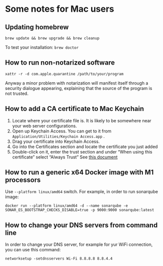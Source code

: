 # Some notes for Mac users
## Updating homebrew
`brew update && brew upgrade && brew cleanup`

To test your installation:
`brew doctor`

## How to run non-notarized software
`xattr -r -d com.apple.quarantine /path/to/your/program`

Anyway a minor problem with notarization will manifest itself through a security dialogue appearing, explaining that the source of the program is not trusted.

## How to add a CA certificate to Mac Keychain
1. Locate where your certificate file is. It is likely to be somewhere near your web server configurations.
2. Open up Keychain Access. You can get to it from  `Application/Utilities/Keychain Access.app` .
3. Drag your certificate into Keychain Access.
4. Go into the Certificates section and locate the certificate you just added
5. Double-click on it, enter the trust section and under “When using this certificate” select “Always Trust”
   See [this document](https://tosbourn.com/getting-os-x-to-trust-self-signed-ssl-certificates/)

## How to run a generic x64 Docker image with M1 processors
Use `--platform linux/amd64` switch. For example, in order to run sonarqube image:

```docker run --platform linux/amd64 -d --name sonarqube -e SONAR_ES_BOOTSTRAP_CHECKS_DISABLE=true -p 9000:9000 sonarqube:latest```

## How to change your DNS servers from command line
In order to change your DNS server, for example for yur WiFi connection, you can use this command:

```networksetup -setdnsservers Wi-Fi 8.8.8.8 8.8.4.4```
